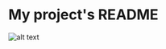 # My project's README

![alt text](https://github.com/rchavezj/Cracking_The_Coding_Interview/blob/master/coding_.png)
